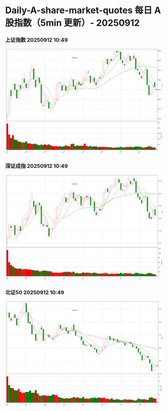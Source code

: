 
# Daily-A-share-market-quotes 每日 A 股指数（5min 更新）- 20250912

### 上证指数 20250912 10:49
![](./fig/2025/9/20250912-sh000001.png)

### 深证成指 20250912 10:49
![](./fig/2025/9/20250912-sz399001.png)

### 北证50 20250912 10:49
![](./fig/2025/9/20250912-bj899050.png)
